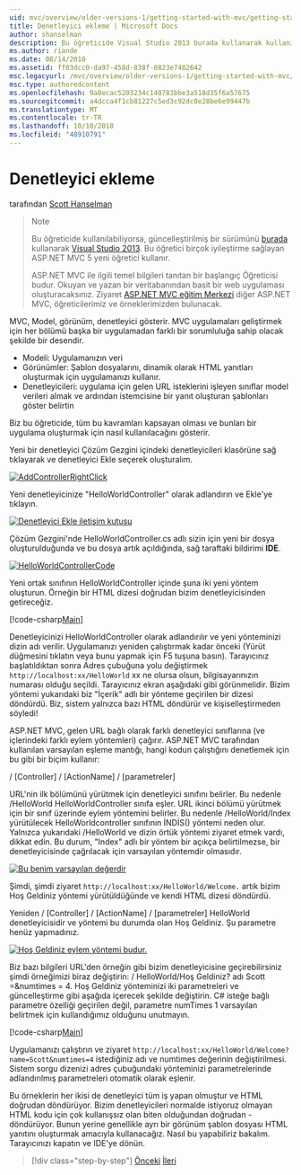 ```yaml
---
uid: mvc/overview/older-versions-1/getting-started-with-mvc/getting-started-with-mvc-part2
title: Denetleyici ekleme | Microsoft Docs
author: shanselman
description: Bu öğreticide Visual Studio 2013 burada kullanarak kullanılabiliyorsa, güncelleştirilmiş bir sürüm. Yeni t birçok iyileştirme sağlayan ASP.NET MVC 5 öğreticide...
ms.author: riande
ms.date: 08/14/2010
ms.assetid: ff03dcc0-da97-458d-838f-0823e7482642
msc.legacyurl: /mvc/overview/older-versions-1/getting-started-with-mvc/getting-started-with-mvc-part2
msc.type: authoredcontent
ms.openlocfilehash: 9a8ecac5203234c140783bbe3a518d35f6a57675
ms.sourcegitcommit: a4dcca4f1cb81227c5ed3c92dc0e28be6e99447b
ms.translationtype: MT
ms.contentlocale: tr-TR
ms.lasthandoff: 10/10/2018
ms.locfileid: "48910791"
---
```

<a name="adding-a-controller"></a>Denetleyici ekleme
====================
tarafından [Scott Hanselman](https://github.com/shanselman)

> > [!NOTE]
> > Bu öğreticide kullanılabiliyorsa, güncelleştirilmiş bir sürümünü [burada](../../getting-started/introduction/getting-started.md) kullanarak [Visual Studio 2013](https://my.visualstudio.com/Downloads?q=visual%20studio%202013). Bu öğretici birçok iyileştirme sağlayan ASP.NET MVC 5 yeni öğretici kullanır.
>
>
> ASP.NET MVC ile ilgili temel bilgileri tanıtan bir başlangıç Öğreticisi budur. Okuyan ve yazan bir veritabanından basit bir web uygulaması oluşturacaksınız. Ziyaret [ASP.NET MVC eğitim Merkezi](../../../index.md) diğer ASP.NET MVC, öğreticilerimiz ve örneklerimizden bulunacak.


MVC, Model, görünüm, denetleyici gösterir. MVC uygulamaları geliştirmek için her bölümü başka bir uygulamadan farklı bir sorumluluğa sahip olacak şekilde bir desendir.

- Modeli: Uygulamanızın veri
- Görünümler: Şablon dosyalarını, dinamik olarak HTML yanıtları oluşturmak için uygulamanızı kullanır.
- Denetleyicileri: uygulama için gelen URL isteklerini işleyen sınıflar model verileri almak ve ardından istemcisine bir yanıt oluşturan şablonları göster belirtin

Biz bu öğreticide, tüm bu kavramları kapsayan olması ve bunları bir uygulama oluşturmak için nasıl kullanılacağını gösterir.

Yeni bir denetleyici Çözüm Gezgini içindeki denetleyicileri klasörüne sağ tıklayarak ve denetleyici Ekle seçerek oluşturalım.

[![AddControllerRightClick](getting-started-with-mvc-part2/_static/image2.png)](getting-started-with-mvc-part2/_static/image1.png)

Yeni denetleyicinize "HelloWorldController" olarak adlandırın ve Ekle'ye tıklayın.

[![Denetleyici Ekle iletişim kutusu](getting-started-with-mvc-part2/_static/image4.png)](getting-started-with-mvc-part2/_static/image3.png)

Çözüm Gezgini'nde HelloWorldController.cs adlı sizin için yeni bir dosya oluşturulduğunda ve bu dosya artık açıldığında, sağ taraftaki bildirimi **IDE**.

[![HelloWorldControllerCode](getting-started-with-mvc-part2/_static/image6.png)](getting-started-with-mvc-part2/_static/image5.png)

Yeni ortak sınıfının HelloWorldController içinde şuna iki yeni yöntem oluşturun. Örneğin bir HTML dizesi doğrudan bizim denetleyicisinden getireceğiz.

[!code-csharp[Main](getting-started-with-mvc-part2/samples/sample1.cs)]

Denetleyicinizi HelloWorldController olarak adlandırılır ve yeni yönteminizi dizin adı verilir. Uygulamanızı yeniden çalıştırmak kadar önceki (Yürüt düğmesini tıklatın veya bunu yapmak için F5 tuşuna basın). Tarayıcınız başlatıldıktan sonra Adres çubuğuna yolu değiştirmek `http://localhost:xx/HelloWorld` xx ne olursa olsun, bilgisayarınızın numarası olduğu seçildi. Tarayıcınız ekran aşağıdaki gibi görünmelidir. Bizim yöntemi yukarıdaki biz "İçerik" adlı bir yönteme geçirilen bir dizesi döndürdü. Biz, sistem yalnızca bazı HTML döndürür ve kişiselleştirmeden söyledi!

ASP.NET MVC, gelen URL bağlı olarak farklı denetleyici sınıflarına (ve içlerindeki farklı eylem yöntemleri) çağırır. ASP.NET MVC tarafından kullanılan varsayılan eşleme mantığı, hangi kodun çalıştığını denetlemek için bu gibi bir biçim kullanır:

/ [Controller] / [ActionName] / [parametreler]

URL'nin ilk bölümünü yürütmek için denetleyici sınıfını belirler. Bu nedenle /HelloWorld HelloWorldController sınıfa eşler. URL ikinci bölümü yürütmek için bir sınıf üzerinde eylem yöntemini belirler. Bu nedenle /HelloWorld/Index yürütülecek HelloWorldcontroller sınıfının İNDİS() yöntemi neden olur. Yalnızca yukarıdaki /HelloWorld ve dizin örtük yöntemi ziyaret etmek vardı, dikkat edin. Bu durum, "Index" adlı bir yöntem bir açıkça belirtilmezse, bir denetleyicisinde çağrılacak için varsayılan yöntemdir olmasıdır.

[![Bu benim varsayılan değerdir](getting-started-with-mvc-part2/_static/image8.png)](getting-started-with-mvc-part2/_static/image7.png)

Şimdi, şimdi ziyaret `http://localhost:xx/HelloWorld/Welcome.` artık bizim Hoş Geldiniz yöntemi yürütüldüğünde ve kendi HTML dizesi döndürdü.

Yeniden / [Controller] / [ActionName] / [parametreler] HelloWorld denetleyicisidir ve yöntemi bu durumda olan Hoş Geldiniz. Şu parametre henüz yapmadınız.

[![Hoş Geldiniz eylem yöntemi budur.](getting-started-with-mvc-part2/_static/image10.png)](getting-started-with-mvc-part2/_static/image9.png)

Biz bazı bilgileri URL'den örneğin gibi bizim denetleyicisine geçirebilirsiniz şimdi örneğimizi biraz değiştirin: / HelloWorld/Hoş Geldiniz? adı Scott =&amp;numtimes = 4. Hoş Geldiniz yönteminizi iki parametreleri ve güncelleştirme gibi aşağıda içerecek şekilde değiştirin. C# isteğe bağlı parametre özelliği geçirilen değil, parametre numTimes 1 varsayılan belirtmek için kullandığımız olduğunu unutmayın.

[!code-csharp[Main](getting-started-with-mvc-part2/samples/sample2.cs)]

Uygulamanızı çalıştırın ve ziyaret `http://localhost:xx/HelloWorld/Welcome?name=Scott&numtimes=4` istediğiniz adı ve numtimes değerinin değiştirilmesi. Sistem sorgu dizenizi adres çubuğundaki yönteminizi parametrelerinde adlandırılmış parametreleri otomatik olarak eşlenir.

Bu örneklerin her ikisi de denetleyici tüm iş yapan olmuştur ve HTML doğrudan döndürüyor. Bizim denetleyicileri normalde istiyoruz olmayan HTML kodu için çok kullanışsız olan biten olduğundan doğrudan - döndürüyor. Bunun yerine genellikle ayrı bir görünüm şablon dosyası HTML yanıtını oluşturmak amacıyla kullanacağız. Nasıl bu yapabiliriz bakalım. Tarayıcınızı kapatın ve IDE'ye dönün.

> [!div class="step-by-step"]
> [Önceki](getting-started-with-mvc-part1.md)
> [İleri](getting-started-with-mvc-part3.md)
